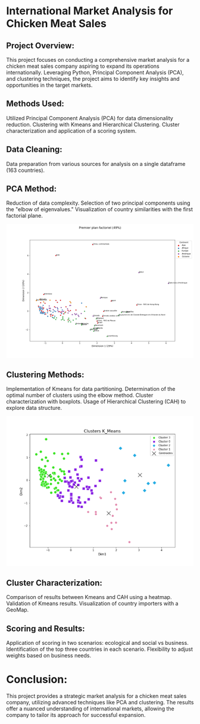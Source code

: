 # International Market Analysis for Chicken Meat Sales

## Project Overview:
This project focuses on conducting a comprehensive market analysis for a chicken meat sales company aspiring to expand its operations internationally. Leveraging Python, Principal Component Analysis (PCA), and clustering techniques, the project aims to identify key insights and opportunities in the target markets.

## Methods Used:
Utilized Principal Component Analysis (PCA) for data dimensionality reduction.
Clustering with Kmeans and Hierarchical Clustering.
Cluster characterization and application of a scoring system.

## Data Cleaning:
Data preparation from various sources for analysis on a single dataframe (163 countries).

## PCA Method:
Reduction of data complexity.
Selection of two principal components using the "elbow of eigenvalues."
Visualization of country similarities with the first factorial plane.

![Texte alternatif](https://github.com/MelvinDerouck/Market-survey-for-a-food-processing-company/blob/main/Viz/premier%20plan%20factoriel%20avec%20continents.png)

## Clustering Methods:
Implementation of Kmeans for data partitioning.
Determination of the optimal number of clusters using the elbow method.
Cluster characterization with boxplots.
Usage of Hierarchical Clustering (CAH) to explore data structure.

![Texte alternatif](https://github.com/MelvinDerouck/Market-survey-for-a-food-processing-company/blob/main/Viz/clusters_kmeans.png)

## Cluster Characterization:
Comparison of results between Kmeans and CAH using a heatmap.
Validation of Kmeans results.
Visualization of country importers with a GeoMap.

## Scoring and Results:
Application of scoring in two scenarios: ecological and social vs business.
Identification of the top three countries in each scenario.
Flexibility to adjust weights based on business needs.

# Conclusion:
This project provides a strategic market analysis for a chicken meat sales company, utilizing advanced techniques like PCA and clustering. The results offer a nuanced understanding of international markets, allowing the company to tailor its approach for successful expansion.

